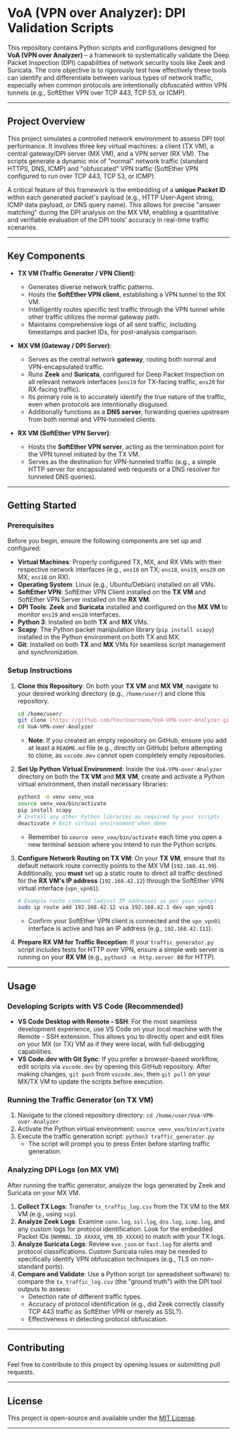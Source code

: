 # VoA (VPN over Analyzer): DPI Validation Scripts

This repository contains Python scripts and configurations designed for **VoA (VPN over Analyzer)** – a framework to systematically validate the Deep Packet Inspection (DPI) capabilities of network security tools like Zeek and Suricata. The core objective is to rigorously test how effectively these tools can identify and differentiate between various types of network traffic, especially when common protocols are intentionally obfuscated within VPN tunnels (e.g., SoftEther VPN over TCP 443, TCP 53, or ICMP).

---

## Project Overview

This project simulates a controlled network environment to assess DPI tool performance. It involves three key virtual machines: a client (TX VM), a central gateway/DPI server (MX VM), and a VPN server (RX VM). The scripts generate a dynamic mix of "normal" network traffic (standard HTTPS, DNS, ICMP) and "obfuscated" VPN traffic (SoftEther VPN configured to run over TCP 443, TCP 53, or ICMP).

A critical feature of this framework is the embedding of a **unique Packet ID** within each generated packet's payload (e.g., HTTP User-Agent string, ICMP data payload, or DNS query name). This allows for precise "answer matching" during the DPI analysis on the MX VM, enabling a quantitative and verifiable evaluation of the DPI tools' accuracy in real-time traffic scenarios.

---

## Key Components

* **TX VM (Traffic Generator / VPN Client)**:
    * Generates diverse network traffic patterns.
    * Hosts the **SoftEther VPN client**, establishing a VPN tunnel to the RX VM.
    * Intelligently routes specific test traffic through the VPN tunnel while other traffic utilizes the normal gateway path.
    * Maintains comprehensive logs of all sent traffic, including timestamps and packet IDs, for post-analysis comparison.

* **MX VM (Gateway / DPI Server)**:
    * Serves as the central network **gateway**, routing both normal and VPN-encapsulated traffic.
    * Runs **Zeek** and **Suricata**, configured for Deep Packet Inspection on all relevant network interfaces (`ens19` for TX-facing traffic, `ens20` for RX-facing traffic).
    * Its primary role is to accurately identify the true nature of the traffic, even when protocols are intentionally disguised.
    * Additionally functions as a **DNS server**, forwarding queries upstream from both normal and VPN-tunneled clients.

* **RX VM (SoftEther VPN Server)**:
    * Hosts the **SoftEther VPN server**, acting as the termination point for the VPN tunnel initiated by the TX VM.
    * Serves as the destination for VPN-tunneled traffic (e.g., a simple HTTP server for encapsulated web requests or a DNS resolver for tunneled DNS queries).

---

## Getting Started

### Prerequisites

Before you begin, ensure the following components are set up and configured:

* **Virtual Machines**: Properly configured TX, MX, and RX VMs with their respective network interfaces (e.g., `ens18` on TX; `ens18`, `ens19`, `ens20` on MX; `ens18` on RX).
* **Operating System**: Linux (e.g., Ubuntu/Debian) installed on all VMs.
* **SoftEther VPN**: SoftEther VPN Client installed on the **TX VM** and SoftEther VPN Server installed on the **RX VM**.
* **DPI Tools**: **Zeek** and **Suricata** installed and configured on the **MX VM** to monitor `ens19` and `ens20` interfaces.
* **Python 3**: Installed on both **TX** and **MX** VMs.
* **Scapy**: The Python packet manipulation library (`pip install scapy`) installed in the Python environment on both TX and MX.
* **Git**: Installed on both **TX** and **MX** VMs for seamless script management and synchronization.

### Setup Instructions

1.  **Clone this Repository**:
    On both your **TX VM** and **MX VM**, navigate to your desired working directory (e.g., `/home/user/`) and clone this repository.
    ```bash
    cd /home/user/
    git clone [https://github.com/YourUsername/VoA-VPN-over-Analyzer.git](https://github.com/YourUsername/VoA-VPN-over-Analyzer.git) # IMPORTANT: Replace with your actual repository URL
    cd VoA-VPN-over-Analyzer
    ```
    * **Note**: If you created an empty repository on GitHub, ensure you add at least a `README.md` file (e.g., directly on GitHub) before attempting to clone, as `vscode.dev` cannot open completely empty repositories.

2.  **Set Up Python Virtual Environment**:
    Inside the `VoA-VPN-over-Analyzer` directory on both the **TX VM** and **MX VM**, create and activate a Python virtual environment, then install necessary libraries:
    ```bash
    python3 -m venv venv_voa
    source venv_voa/bin/activate
    pip install scapy
    # Install any other Python libraries as required by your scripts
    deactivate # Exit virtual environment when done
    ```
    * Remember to `source venv_voa/bin/activate` each time you open a new terminal session where you intend to run the Python scripts.

3.  **Configure Network Routing on TX VM**:
    On your **TX VM**, ensure that its default network route correctly points to the MX VM (`192.168.41.99`). Additionally, you **must** set up a static route to direct all traffic destined for the **RX VM's IP address** (`192.168.42.12`) through the SoftEther VPN virtual interface (`vpn_vpn01`).
    ```bash
    # Example route command (adjust IP addresses as per your setup)
    sudo ip route add 192.168.42.12 via 192.168.42.1 dev vpn_vpn01
    ```
    * Confirm your SoftEther VPN client is connected and the `vpn_vpn01` interface is active and has an IP address (e.g., `192.168.42.111`).

4.  **Prepare RX VM for Traffic Reception**:
    If your `traffic_generator.py` script includes tests for HTTP over VPN, ensure a simple web server is running on your **RX VM** (e.g., `python3 -m http.server 80` for HTTP).

---

## Usage

### Developing Scripts with VS Code (Recommended)

* **VS Code Desktop with Remote - SSH**: For the most seamless development experience, use VS Code on your local machine with the Remote - SSH extension. This allows you to directly open and edit files on your MX (or TX) VM as if they were local, with full debugging capabilities.
* **VS Code.dev with Git Sync**: If you prefer a browser-based workflow, edit scripts via `vscode.dev` by opening this GitHub repository. After making changes, `git push` from `vscode.dev`, then `git pull` on your MX/TX VM to update the scripts before execution.

### Running the Traffic Generator (on TX VM)

1.  Navigate to the cloned repository directory: `cd /home/user/VoA-VPN-over-Analyzer`
2.  Activate the Python virtual environment: `source venv_voa/bin/activate`
3.  Execute the traffic generation script: `python3 traffic_generator.py`
    * The script will prompt you to press Enter before starting traffic generation.

### Analyzing DPI Logs (on MX VM)

After running the traffic generator, analyze the logs generated by Zeek and Suricata on your MX VM.

1.  **Collect TX Logs**: Transfer `tx_traffic_log.csv` from the TX VM to the MX VM (e.g., using `scp`).
2.  **Analyze Zeek Logs**: Examine `conn.log`, `ssl.log`, `dns.log`, `icmp.log`, and any custom logs for protocol identification. Look for the embedded Packet IDs (`NORMAL_ID_XXXXX`, `VPN_ID_XXXXX`) to match with your TX logs.
3.  **Analyze Suricata Logs**: Review `eve.json` or `fast.log` for alerts and protocol classifications. Custom Suricata rules may be needed to specifically identify VPN obfuscation techniques (e.g., TLS on non-standard ports).
4.  **Compare and Validate**: Use a Python script (or spreadsheet software) to compare the `tx_traffic_log.csv` (the "ground truth") with the DPI tool outputs to assess:
    * Detection rate of different traffic types.
    * Accuracy of protocol identification (e.g., did Zeek correctly classify TCP 443 traffic as SoftEther VPN or merely as SSL?).
    * Effectiveness in detecting protocol obfuscation.

---

## Contributing

Feel free to contribute to this project by opening issues or submitting pull requests.

---

## License

This project is open-source and available under the [MIT License](LICENSE).

---